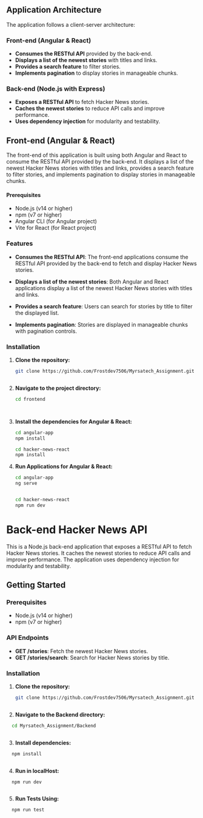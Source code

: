## Application Architecture

The application follows a client-server architecture:

### Front-end (Angular & React)

- **Consumes the RESTful API** provided by the back-end.
- **Displays a list of the newest stories** with titles and links.
- **Provides a search feature** to filter stories.
- **Implements pagination** to display stories in manageable chunks.

### Back-end (Node.js with Express)

- **Exposes a RESTful API** to fetch Hacker News stories.
- **Caches the newest stories** to reduce API calls and improve performance.
- **Uses dependency injection** for modularity and testability.

## Front-end (Angular & React)

The front-end of this application is built using both Angular and React to consume the RESTful API provided by the back-end. It displays a list of the newest Hacker News stories with titles and links, provides a search feature to filter stories, and implements pagination to display stories in manageable chunks.

#### Prerequisites

- Node.js (v14 or higher)
- npm (v7 or higher)
- Angular CLI (for Angular project)
- Vite for React (for React project)

### Features

- **Consumes the RESTful API**: The front-end applications consume the RESTful API provided by the back-end to fetch and display Hacker News stories.

- **Displays a list of the newest stories**: Both Angular and React applications display a list of the newest Hacker News stories with titles and links.

- **Provides a search feature**: Users can search for stories by title to filter the displayed list.

- **Implements pagination**: Stories are displayed in manageable chunks with pagination controls.

### Installation

1.  **Clone the repository:**

    ```bash
    git clone https://github.com/Frostdev7506/Myrsatech_Assignment.git



    ```

2.  **Navigate to the project directory:**

    ```bash
    cd frontend




    ```

3.  **Install the dependencies for Angular & React:**

    ```bash
    cd angular-app
    npm install

    ```

    ```bash
    cd hacker-news-react
    npm install

    ```

4.  **Run Applications for Angular & React:**

    ```bash
    cd angular-app
    ng serve

    ```

    ```bash

    cd hacker-news-react
    npm run dev

    ```

# Back-end Hacker News API

This is a Node.js back-end application that exposes a RESTful API to fetch Hacker News stories. It caches the newest stories to reduce API calls and improve performance. The application uses dependency injection for modularity and testability.

## Getting Started

### Prerequisites

- Node.js (v14 or higher)
- npm (v7 or higher)

### API Endpoints

- **GET /stories**: Fetch the newest Hacker News stories.
- **GET /stories/search**: Search for Hacker News stories by title.

### Installation

1. **Clone the repository:**

   ```bash
   git clone https://github.com/Frostdev7506/Myrsatech_Assignment.git



   ```

2. **Navigate to the Backend directory:**

```bash
  cd Myrsatech_Assignment/Backend



```

3. **Install dependencies:**

```bash
  npm install



```

4. **Run in localHost:**

```bash
  npm run dev



```

5. **Run Tests Using:**

```bash
  npm run test



```
